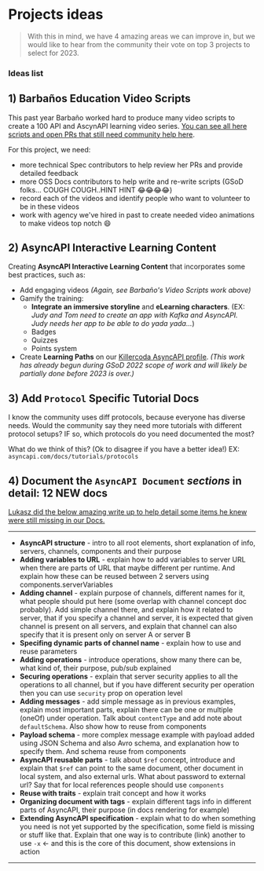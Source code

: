 # Projects ideas
> With this in mind, we have 4 amazing areas we can improve in, but we would like to hear from the community their vote on top 3 projects to select for 2023.

### Ideas list


## 1) Barbaños Education Video Scripts
This past year Barbaño worked hard to produce many video scripts to create a 100 API and AscynAPI learning video series. [You can see all here scripts and open PRs that still need community help here](https://github.com/asyncapi/training/pulls).

For this project, we need:
- more technical Spec contributors to help review her PRs and provide detailed feedback
- more OSS Docs contributors to help write and re-write scripts (GSoD folks... COUGH COUGH..HINT HINT 😂😂😂😂)
- record each of the videos and identify people who want to volunteer to be in these videos
- work with agency we've hired in past to create needed video animations to make videos top notch 😄

## 2) AsyncAPI Interactive Learning Content
Creating **AsyncAPI Interactive Learning Content** that incorporates some best practices, such as:
- Add engaging videos _(Again, see Barbaño's Video Scripts work above)_
- Gamify the training: 
   - **Integrate an immersive storyline** and **eLearning characters**. (EX: _Judy and Tom need to create an app with Kafka and AsyncAPI. Judy needs her app to be able to do yada yada..._)
   - Badges
   - Quizzes
   - Points system
- Create **Learning Paths** on our [Killercoda AsyncAPI profile](https://killercoda.com/asyncapi/). _(This work has already begun during GSoD 2022 scope of work and will likely be partially done before 2023 is over.)_


## 3) Add `Protocol` Specific Tutorial Docs
I know the community uses diff protocols, because everyone has diverse needs. Would the community say they need more tutorials with different protocol setups? IF so, which protocols do you need documented the most?

What do we think of this? (Ok to disagree if you have a better idea!)
EX: `asyncapi.com/docs/tutorials/protocols`

## 4) Document the `AsyncAPI Document` _sections_ in detail: 12 NEW docs

[Lukasz did the below amazing write up to help detail some items he knew were still missing in our Docs. ](https://github.com/orgs/asyncapi/discussions/379#discussioncomment-4217393)

--- 
- **AsyncAPI structure** - intro to all root elements, short explanation of info, servers, channels, components and their purpose
- **Adding variables to URL** - explain how to add variables to server URL when there are parts of URL that maybe different per runtime. And explain how these can be reused between 2 servers using components.serverVariables
- **Adding channel** - explain purpose of channels, different names for it, what people should put here (some overlap with channel concept doc probably). Add simple channel there, and explain how it related to server, that if you specify a channel and server, it is expected that given channel is present on all servers, and explain that channel can also specify that it is present only on server A or server B
- **Specifing dynamic parts of channel name** - explain how to use and reuse parameters
- **Adding operations** - introduce operations, show many there can be, what kind of, their purpose, pub/sub explained
- **Securing operations** - explain that server security applies to all the operations to all channel, but if you have different security per operation then you can use `security` prop on operation level
- **Adding messages** - add simple message as in previous examples, explain most important parts, explain there can be one or multiple (oneOf) under operation. Talk about `contentType` and add note about `defaultSchema`. Also show how to reuse from components
- **Payload schema** - more complex message example with payload added using JSON Schema and also Avro schema, and explanation how to specify them. And schema reuse from components
- **AsyncAPI reusable parts** - talk about `$ref` concept, introduce and explain that `$ref` can point to the same document, other document in local system, and also external urls. What about password to external url? Say that for local references people should use `components`  
- **Reuse with traits** - explain trait concept and how it works
- **Organizing document with tags** - explain different tags info in different parts of AsyncAPI, their purpose (in docs rendering for example)
- **Extending AsyncAPI specification** - explain what to do when something you need is not yet supported by the specification, some field is missing or stuff like that. Explain that one way is to contribute (link) another to use `-x` <- and this is the core of this document, show extensions in action
--- 